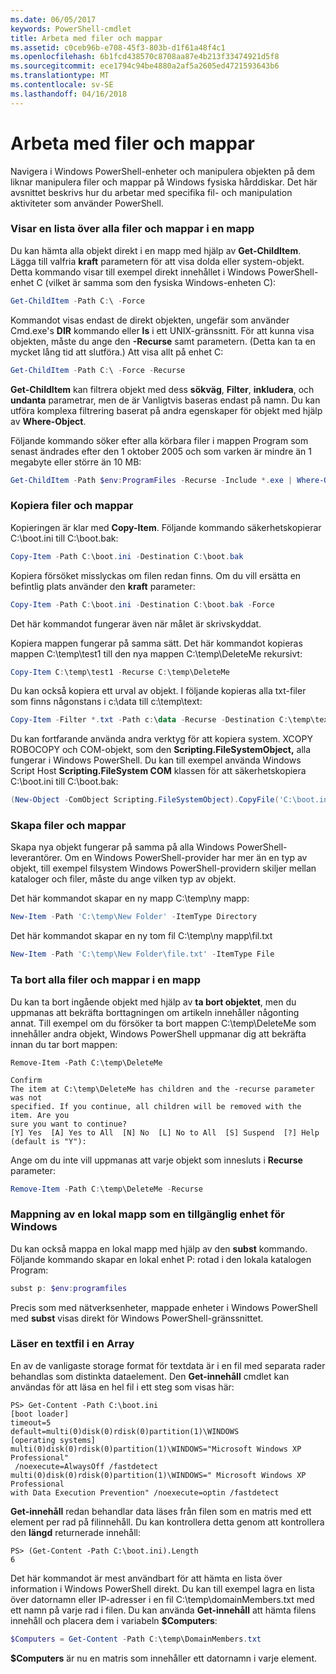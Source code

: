 ```yaml
---
ms.date: 06/05/2017
keywords: PowerShell-cmdlet
title: Arbeta med filer och mappar
ms.assetid: c0ceb96b-e708-45f3-803b-d1f61a48f4c1
ms.openlocfilehash: 6b1fcd438570c8708aa87e4b213f33474921d5f8
ms.sourcegitcommit: ece1794c94be4880a2af5a2605ed4721593643b6
ms.translationtype: MT
ms.contentlocale: sv-SE
ms.lasthandoff: 04/16/2018
---
```

# <a name="working-with-files-and-folders"></a>Arbeta med filer och mappar

Navigera i Windows PowerShell-enheter och manipulera objekten på dem liknar manipulera filer och mappar på Windows fysiska hårddiskar. Det här avsnittet beskrivs hur du arbetar med specifika fil- och manipulation aktiviteter som använder PowerShell.

### <a name="listing-all-the-files-and-folders-within-a-folder"></a>Visar en lista över alla filer och mappar i en mapp

Du kan hämta alla objekt direkt i en mapp med hjälp av **Get-ChildItem**. Lägga till valfria **kraft** parametern för att visa dolda eller system-objekt. Detta kommando visar till exempel direkt innehållet i Windows PowerShell-enhet C (vilket är samma som den fysiska Windows-enheten C):

```powershell
Get-ChildItem -Path C:\ -Force
```

Kommandot visas endast de direkt objekten, ungefär som använder Cmd.exe's **DIR** kommando eller **ls** i ett UNIX-gränssnitt. För att kunna visa objekten, måste du ange den **-Recurse** samt parametern. (Detta kan ta en mycket lång tid att slutföra.) Att visa allt på enhet C:

```powershell
Get-ChildItem -Path C:\ -Force -Recurse
```

**Get-ChildItem** kan filtrera objekt med dess **sökväg**, **Filter**, **inkludera**, och **undanta** parametrar, men de är Vanligtvis baseras endast på namn. Du kan utföra komplexa filtrering baserat på andra egenskaper för objekt med hjälp av **Where-Object**.

Följande kommando söker efter alla körbara filer i mappen Program som senast ändrades efter den 1 oktober 2005 och som varken är mindre än 1 megabyte eller större än 10 MB:

```powershell
Get-ChildItem -Path $env:ProgramFiles -Recurse -Include *.exe | Where-Object -FilterScript {($_.LastWriteTime -gt '2005-10-01') -and ($_.Length -ge 1mb) -and ($_.Length -le 10mb)}
```

### <a name="copying-files-and-folders"></a>Kopiera filer och mappar

Kopieringen är klar med **Copy-Item**. Följande kommando säkerhetskopierar C:\\boot.ini till C:\\boot.bak:

```powershell
Copy-Item -Path C:\boot.ini -Destination C:\boot.bak
```

Kopiera försöket misslyckas om filen redan finns. Om du vill ersätta en befintlig plats använder den **kraft** parameter:

```powershell
Copy-Item -Path C:\boot.ini -Destination C:\boot.bak -Force
```

Det här kommandot fungerar även när målet är skrivskyddat.

Kopiera mappen fungerar på samma sätt. Det här kommandot kopieras mappen C:\\temp\\test1 till den nya mappen C:\\temp\\DeleteMe rekursivt:

```powershell
Copy-Item C:\temp\test1 -Recurse C:\temp\DeleteMe
```

Du kan också kopiera ett urval av objekt. I följande kopieras alla txt-filer som finns någonstans i c:\\data till c:\\temp\\text:

```powershell
Copy-Item -Filter *.txt -Path c:\data -Recurse -Destination C:\temp\text
```

Du kan fortfarande använda andra verktyg för att kopiera system. XCOPY ROBOCOPY och COM-objekt, som den **Scripting.FileSystemObject,** alla fungerar i Windows PowerShell. Du kan till exempel använda Windows Script Host **Scripting.FileSystem COM** klassen för att säkerhetskopiera C:\\boot.ini till C:\\boot.bak:

```powershell
(New-Object -ComObject Scripting.FileSystemObject).CopyFile('C:\boot.ini', 'C:\boot.bak')
```

### <a name="creating-files-and-folders"></a>Skapa filer och mappar

Skapa nya objekt fungerar på samma på alla Windows PowerShell-leverantörer. Om en Windows PowerShell-provider har mer än en typ av objekt, till exempel filsystem Windows PowerShell-providern skiljer mellan kataloger och filer, måste du ange vilken typ av objekt.

Det här kommandot skapar en ny mapp C:\\temp\\ny mapp:

```powershell
New-Item -Path 'C:\temp\New Folder' -ItemType Directory
```

Det här kommandot skapar en ny tom fil C:\\temp\\ny mapp\\fil.txt

```powershell
New-Item -Path 'C:\temp\New Folder\file.txt' -ItemType File
```

### <a name="removing-all-files-and-folders-within-a-folder"></a>Ta bort alla filer och mappar i en mapp

Du kan ta bort ingående objekt med hjälp av **ta bort objektet**, men du uppmanas att bekräfta borttagningen om artikeln innehåller någonting annat. Till exempel om du försöker ta bort mappen C:\\temp\\DeleteMe som innehåller andra objekt, Windows PowerShell uppmanar dig att bekräfta innan du tar bort mappen:

```
Remove-Item -Path C:\temp\DeleteMe

Confirm
The item at C:\temp\DeleteMe has children and the -recurse parameter was not
specified. If you continue, all children will be removed with the item. Are you
sure you want to continue?
[Y] Yes  [A] Yes to All  [N] No  [L] No to All  [S] Suspend  [?] Help
(default is "Y"):
```

Ange om du inte vill uppmanas att varje objekt som innesluts i **Recurse** parameter:

```powershell
Remove-Item -Path C:\temp\DeleteMe -Recurse
```

### <a name="mapping-a-local-folder-as-a-windows-accessible-drive"></a>Mappning av en lokal mapp som en tillgänglig enhet för Windows

Du kan också mappa en lokal mapp med hjälp av den **subst** kommando. Följande kommando skapar en lokal enhet P: rotad i den lokala katalogen Program:

```powershell
subst p: $env:programfiles
```

Precis som med nätverksenheter, mappade enheter i Windows PowerShell med **subst** visas direkt för Windows PowerShell-gränssnittet.

### <a name="reading-a-text-file-into-an-array"></a>Läser en textfil i en Array

En av de vanligaste storage format för textdata är i en fil med separata rader behandlas som distinkta dataelement. Den **Get-innehåll** cmdlet kan användas för att läsa en hel fil i ett steg som visas här:

```
PS> Get-Content -Path C:\boot.ini
[boot loader]
timeout=5
default=multi(0)disk(0)rdisk(0)partition(1)\WINDOWS
[operating systems]
multi(0)disk(0)rdisk(0)partition(1)\WINDOWS="Microsoft Windows XP Professional"
 /noexecute=AlwaysOff /fastdetect
multi(0)disk(0)rdisk(0)partition(1)\WINDOWS=" Microsoft Windows XP Professional
with Data Execution Prevention" /noexecute=optin /fastdetect
```

**Get-innehåll** redan behandlar data läses från filen som en matris med ett element per rad på filinnehåll. Du kan kontrollera detta genom att kontrollera den **längd** returnerade innehåll:

```
PS> (Get-Content -Path C:\boot.ini).Length
6
```

Det här kommandot är mest användbart för att hämta en lista över information i Windows PowerShell direkt. Du kan till exempel lagra en lista över datornamn eller IP-adresser i en fil C:\\temp\\domainMembers.txt med ett namn på varje rad i filen. Du kan använda **Get-innehåll** att hämta filens innehåll och placera dem i variabeln **$Computers**:

```powershell
$Computers = Get-Content -Path C:\temp\DomainMembers.txt
```

**$Computers** är nu en matris som innehåller ett datornamn i varje element.

